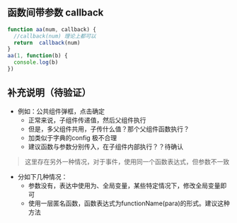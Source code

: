 ## 函数间带参数 callback
```javascript
function aa(num, callback) {
  //callback(num) 理论上都可以
  return  callback(num)
}
aa(1, function(b) {
  console.log(b)
})
```
## 补充说明（待验证）
+ 例如：公共组件弹框，点击确定
    + 正常来说，子组件传递值，然后父组件执行
    + 但是，多父组件共用，子传什么值？那个父组件函数执行？
    + 加类似于字典的config 极不合理
    + 建议函数与参数分别传入，在子组件内部执行？？待确认
    
> 这里存在另外一种情况，对于事件，使用同一个函数表达式，但参数不一致
+ 分如下几种情况：
    + 参数没有，表达中使用为、全局变量，某些特定情况下，修改全局变量即可
    + 使用一层匿名函数，函数表达式为functionName(para)的形式。建议这种方法